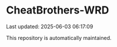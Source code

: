 # CheatBrothers-WRD

Last updated: 2025-06-03 06:17:09

This repository is automatically maintained.
